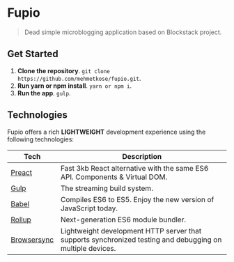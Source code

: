 # Fupio

> Dead simple microblogging application based on Blockstack project.

## Get Started
1. **Clone the repository**. `git clone https://github.com/mehmetkose/fupio.git`.
2. **Run yarn or npm install**. `yarn or npm i`.
3. **Run the app**. `gulp`.

## Technologies
Fupio offers a rich **LIGHTWEIGHT** development experience using the following technologies:

| **Tech** | **Description** |
|----------|-------|
| [Preact](https://preactjs.com)  | Fast 3kb React alternative with the same ES6 API. Components & Virtual DOM. |
| [Gulp](http://gulpjs.com) | The streaming build system.  |
| [Babel](http://babeljs.io) | Compiles ES6 to ES5. Enjoy the new version of JavaScript today. |
| [Rollup](http://rollupjs.org) | Next-generation ES6 module bundler. |
| [Browsersync](https://www.browsersync.io/) | Lightweight development HTTP server that supports synchronized testing and debugging on multiple devices. |